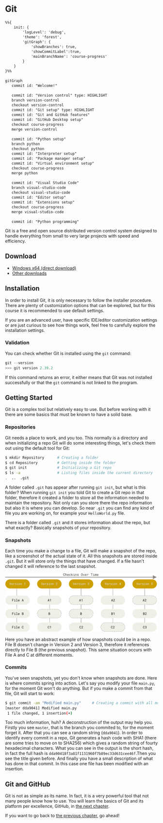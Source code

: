 # Git

```mermaid
%%{
    init: {
        'logLevel': 'debug',
        'theme': 'forest',
        'gitGraph': {
            'showBranches': true,
            'showCommitLabel':true,
            'mainBranchName': 'course-progress'
        }
    }
}%%

gitGraph
   commit id: "Welcome!"

   commit id: "Version control" type: HIGHLIGHT
   branch version-control
   checkout version-control
   commit id: "Git setup" type: HIGHLIGHT
   commit id: "Git and GitHub features"
   commit id: "GitHub Desktop setup"
   checkout course-progress
   merge version-control

   commit id: "Python setup"
   branch python
   checkout python
   commit id: "Interpreter setup"
   commit id: "Package manager setup"
   commit id: "Virtual environment setup"
   checkout course-progress
   merge python

   commit id: "Visual Studio Code"
   branch visual-studio-code
   checkout visual-studio-code
   commit id: "Editor setup"
   commit id: "Extensions setup"
   checkout course-progress
   merge visual-studio-code

   commit id: "Python programming"
```

Git is a free and open source distributed version control system designed to handle everything from small to very large projects with speed and efficiency.

## Download

* [Windows x64 (direct download)](https://github.com/git-for-windows/git/releases/download/v2.39.2.windows.1/Git-2.39.2-64-bit.exe)
* [Other downloads](https://git-scm.com/downloads)

## Installation

In order to install Git, it is only necessary to follow the installer procedure. There are plenty of customization options that can be explored, but for this course it is recommended to use default settings.

If you are an advanced user, have specific IDE/editor customization settings or are just curious to see how things work, feel free to carefully explore the installation settings.

### Validation

You can check whether Git is installed using the `git` command:

```powershell
git --version
>>> git version 2.39.2
```

If this command returns an error, it either means that Git was not installed successfully or that the `git` command is not linked to the program.

## Getting Started
Git is a complex tool but relatively easy to use. But before working with it there are some basics that must be known to have a solid base.

### Repositories
Git needs a place to work, and you too. This normally is a directory and when initializing a repo Git will do some interesting things, let's check them out using the default tool for Git:

```bash
$ mkdir Repository      # Creating a folder
$ cd Repository         # Getting inside the folder
$ git init              # Initializing a Git repo
$ ls -a                 # Listing files inside the current directory
.  ..  .git
```
A folder called `.git` has appear after running `git init`, but what is this folder? When running `git init` you told Git to create a Git repo in that folder, therefore it created a folder to store all the information needed to maintain the repository. Not only can you store there the repo information but also it is where you can develop. So near `.git` you can find any kind of file you are working on, for example your `HelloWorld.py` file.

There is a folder called `.git` and it stores information about the repo, but what exactly? Basically snapshots of your repository.

### Snapshots
Each time you make a change to a file, Git will make a snapshot of the repo, like a screenshot of the actual state of it. All this snapshots are stored inside `.git`. But it will store only the things that have changed. If a file hasn't changed it will reference to the last snapshot.

![Snapshots](/.media/version-control/git/snapshots.png)

Here you have an abstract example of how snapshots could be in a repo. File B doesn't change in Version 2 and Version 3, therefore it references directly to File B (the previous snapshot). This same situation occurs with File A and C at different moments.

### Commits
You've seen snapshots, yet you don't know when snapshots are done. Here is where commits spring into action. Let's say you modify your file `main.py`, for the moment Git won't do anything. But if you make a commit from that file, Git will start to work:

```bash
$ git commit -am "Modified main.py"     # Creating a commit with all modified files and writing a description
[master dda9041] Modified main.py
 1 file changed, 1 insertion(+)
```
Too much information, huh? A deconstruction of the output may help you. Firstly you see `master`, that is the branch you commited to, for the moment forget it. After that you can see a random string (`dda9041`). In order to identify every commit in a repo, Git generates a hash code with SHA1 (there are some tries to move on to SHA256) which gives a random string of fourty hexadecimal characters. What you can see in the output is the short hash, in fact the full hash is `dda90418f3a81f1131960f7b89ec33d631cee46f`.Then you see the title given before. And finally you have a small description of what has done in that commit. In this case one file has been modified with an insertion.

## Git and GitHub

Git is not as simple as its name. In fact, it is a very powerful tool that not many people know how to use. You will learn the basics of Git and its platform per excellence, GitHub, in [the next chapter](../github/README.md).

If you want to go back to [the previous chapter](/README.md), go ahead!
